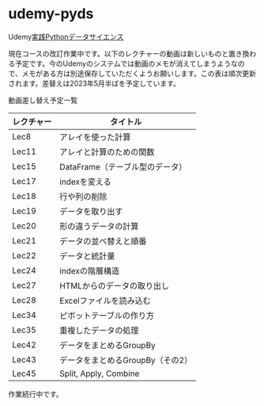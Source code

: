 # udemy-pyds

Udemy[実践Pythonデータサイエンス](https://www.udemy.com/course/python-jp/)

現在コースの改訂作業中です。以下のレクチャーの動画は新しいものと置き換わる予定です。今のUdemyのシステムでは動画のメモが消えてしまうようなので、メモがある方は別途保存していただくようお願いします。この表は順次更新されます。差替えは2023年5月半ばを予定しています。

動画差し替え予定一覧

| レクチャー | タイトル |
| --------- | -------- | 
| Lec8 | アレイを使った計算 |
| Lec11 | アレイと計算のための関数 |
| Lec15 | DataFrame（テーブル型のデータ）|
| Lec17	 | indexを変える|
| Lec18 | 行や列の削除 |
| Lec19	| データを取り出す |
| Lec20	| 形の違うデータの計算 |
| Lec21	| データの並べ替えと順番|
| Lec22	| データと統計量|
| Lec24	| indexの階層構造| 
| Lec27	| HTMLからのデータの取り出し|
| Lec28	| Excelファイルを読み込む|
| Lec34	| ピボットテーブルの作り方|
| Lec35	| 重複したデータの処理|
| Lec42	| データをまとめるGroupBy|
| Lec43	| データをまとめるGroupBy（その2）|
| Lec45	| Split, Apply, Combine|

作業続行中です。